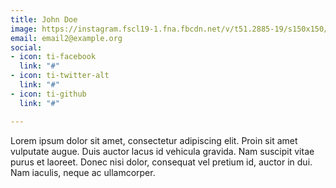 ```yaml
---
title: John Doe
image: https://instagram.fscl19-1.fna.fbcdn.net/v/t51.2885-19/s150x150/174166012_444529120171303_8171923112892734709_n.jpg?tp=1&_nc_ht=instagram.fscl19-1.fna.fbcdn.net&_nc_ohc=e8HIp5KuCtAAX9fJC6c&edm=ABfd0MgBAAAA&ccb=7-4&oh=ff50c3cc3b4e8bf588d7a9173463a1fe&oe=60AC5375&_nc_sid=7bff83
email: email2@example.org
social:
- icon: ti-facebook
  link: "#"
- icon: ti-twitter-alt
  link: "#"
- icon: ti-github
  link: "#"

---
```

Lorem ipsum dolor sit amet, consectetur adipiscing elit. Proin sit amet vulputate augue. Duis auctor lacus id vehicula gravida. Nam suscipit vitae purus et laoreet.
Donec nisi dolor, consequat vel pretium id, auctor in dui. Nam iaculis, neque ac ullamcorper.